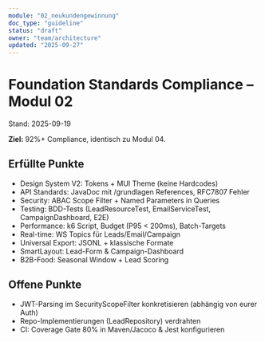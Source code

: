 ```yaml
---
module: "02_neukundengewinnung"
doc_type: "guideline"
status: "draft"
owner: "team/architecture"
updated: "2025-09-27"
---
```


# Foundation Standards Compliance – Modul 02
Stand: 2025-09-19

**Ziel:** 92%+ Compliance, identisch zu Modul 04.

## Erfüllte Punkte
- Design System V2: Tokens + MUI Theme (keine Hardcodes)
- API Standards: JavaDoc mit /grundlagen References, RFC7807 Fehler
- Security: ABAC Scope Filter + Named Parameters in Queries
- Testing: BDD-Tests (LeadResourceTest, EmailServiceTest, CampaignDashboard, E2E)
- Performance: k6 Script, Budget (P95 < 200ms), Batch-Targets
- Real-time: WS Topics für Leads/Email/Campaign
- Universal Export: JSONL + klassische Formate
- SmartLayout: Lead-Form & Campaign-Dashboard
- B2B-Food: Seasonal Window + Lead Scoring

## Offene Punkte
- JWT-Parsing im SecurityScopeFilter konkretisieren (abhängig von eurer Auth)
- Repo-Implementierungen (LeadRepository) verdrahten
- CI: Coverage Gate 80% in Maven/Jacoco & Jest konfigurieren
